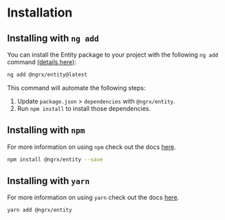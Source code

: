 # Installation

## Installing with `ng add`

You can install the Entity package to your project with the following `ng add` command <a href="https://angular.dev/cli/add" target="_blank">(details here)</a>:

```sh
ng add @ngrx/entity@latest
```

This command will automate the following steps:

1. Update `package.json` > `dependencies` with `@ngrx/entity`.
2. Run `npm install` to install those dependencies. 

## Installing with `npm`

For more information on using `npm` check out the docs <a href="https://docs.npmjs.com/cli/install" target="_blank">here</a>.

```sh
npm install @ngrx/entity --save
```

## Installing with `yarn`

For more information on using `yarn` check out the docs <a href="https://yarnpkg.com/getting-started/usage#installing-all-the-dependencies" target="_blank">here</a>.

```sh
yarn add @ngrx/entity
```
